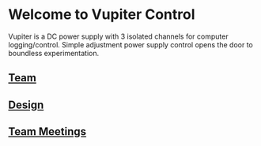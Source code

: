# Welcome to Vupiter Control

Vupiter is a DC power supply with 3 isolated channels for computer logging/control. Simple adjustment power supply control opens the door to boundless experimentation.

## [Team](https://ams0187.github.io/Vupiter/members)         
## [Design](https://ams0187.github.io/Vupiter/design) 
## [Team Meetings](https://ams0187.github.io/Vupiter/minutes)
